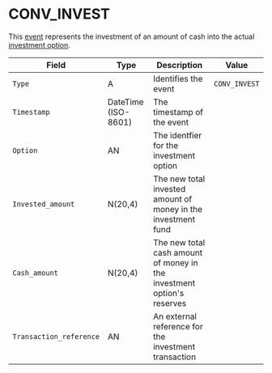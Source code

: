 # CONV_INVEST

This [event](../event) represents the investment of an amount of cash into the actual [investment option](../option).

| Field                   | Type                | Description                                                            | Value         |
| ----------------------- | ------------------- | ---------------------------------------------------------------------- | ------------- |
| `Type`                  | A                   | Identifies the event                                                   | `CONV_INVEST` |
| `Timestamp`             | DateTime (ISO-8601) | The timestamp of the event                                             |               |
| `Option`                | AN                  | The identfier for the investment option                                |               |
| `Invested_amount`       | N(20,4)             | The new total invested amount of money in the investment fund          |               |
| `Cash_amount`           | N(20,4)             | The new total cash amount of money in the investment option's reserves |               |
| `Transaction_reference` | AN                  | An external reference for the investment transaction                   |               |
